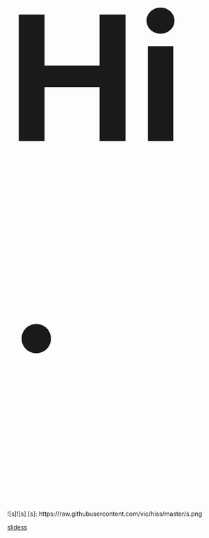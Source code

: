 

<h1 style="font-size:400px;">Hi.</h1>![s]![s]
[s]: https://raw.githubusercontent.com/vic/hiss/master/s.png




[slidess](https://goo.gl/bWRswF)
